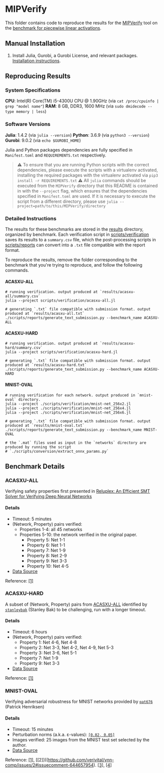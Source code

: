# MIPVerify
This folder contains code to reproduce the results for the [MIPVerify](https://github.com/vtjeng/MIPVerify.jl) tool on the [benchmark for piecewise linear activations](https://github.com/verivital/vnn-comp/issues/2).

## Manual Installation
  1. Install Julia, Gurobi, a Gurobi License, and relevant packages. [Installation instructions](https://vtjeng.github.io/MIPVerify.jl/v0.2.2/#Installation-1).

## Reproducing Results
### System Specifications
**CPU**: Intel(R) Core(TM) i5-4300U CPU @ 1.90GHz (via `cat /proc/cpuinfo | grep "model name"`)
**RAM**: 8 GB, DDR3, 1600 MHz (via `sudo dmidecode --type memory | less`)

### Software Versions
**Julia**: 1.4.2 (via `julia --version`)
**Python**: 3.6.9 (via `python3 --version`)
**Gurobi**: 9.0.2 (via `echo $GUROBI_HOME`)

Julia and Python packages dependencies are fully specified in `Manifest.toml` and `REQUIREMENTS.txt` respectively.

> :warning: To ensure that you are running Python scripts with the correct dependencies, please execute the scripts with a virtualenv activated, installing the required packages with the virtualenv activated via `pip3 install -r REQUIREMENTS.txt`
> :warning: All `julia` commands should be executed from the `MIPVerify` directory that this README is contained in with the `--project` flag, which ensures that the dependencies specified in `Manifest.toml` are used. If it is necessary to execute the script from a different directory, please use `julia --project=path/to/this/MIPVerify/directory`

### Detailed Instructions
The results for these benchmarks are stored in the [results](./results) directory, organized by benchmark. Each verification script in [scripts/verification](./scripts/verification) saves its results to a `summary.csv` file, which the post-processing scripts in [scripts/reports](./scripts/reports) can convert into a `.txt` file compatible with the report format.

To reproduce the results, remove the folder corresponding to the benchmark that you're trying to reproduce, and follow the following commands.

#### ACASXU-ALL
```
# running verification. output produced at `results/acasxu-all/summary.csv`
julia --project scripts/verification/acasxu-all.jl

# generating `.txt` file compatible with submission format. output produced at `results/acasxu-all.txt`
./scripts/reports/generate_text_submission.py --benchmark_name ACASXU-ALL
```

#### ACASXU-HARD
```
# running verification. output produced at `results/acasxu-hard/summary.csv`
julia --project scripts/verification/acasxu-hard.jl

# generating `.txt` file compatible with submission format. output produced at `results/acasxu-hard.txt`
./scripts/reports/generate_text_submission.py --benchmark_name ACASXU-HARD
```

#### MNIST-OVAL
```
# running verification for each network. output produced in `mnist-oval` directory.
julia --project ./scripts/verification/mnist-net_256x2.jl
julia --project ./scripts/verification/mnist-net_256x4.jl
julia --project ./scripts/verification/mnist-net_256x6.jl

# generating `.txt` file compatible with submission format. output produced at `results/mnist-oval.txt`
./scripts/reports/generate_text_submission.py --benchmark_name MNIST-OVAL

# the `.mat` files used as input in the `networks` directory are produced by running the script
# `./scripts/conversion/extract_onnx_params.py`
```

## Benchmark Details
### ACASXU-ALL
Verifying safety properties first presented in [Reluplex: An Efficient SMT Solver for Verifying Deep Neural Networks](https://arxiv.org/abs/1702.01135)

#### Details
  - Timeout: 5 minutes
  - (Network, Property) pairs verified:
    - Properties 1-4: all 45 networks
    - Properties 5-10: the network verified in the original paper.
      - Property 5: Net 1-1
      - Property 6: Net 1-1
      - Property 7: Net 1-9
      - Property 8: Net 2-9
      - Property 9: Net 3-3
      - Property 10: Net 4-5
  - [Data Source](../benchmark/acasxu)

Reference: [[1]](https://github.com/verivital/vnn-comp/issues/2#issuecomment-659422590)

### ACASXU-HARD
A subset of (Network, Property) pairs from [ACASXU-ALL](ACASXU-ALL) identified by [`stanleybak`](https://github.com/pat676) (Stanley Bak) to be challenging, run with a longer timeout.

#### Details
  - Timeout: 6 hours
  - (Network, Property) pairs verified:
    - Property 1: Net 4-6, Net 4-8
    - Property 2: Net 3-3, Net 4-2, Net 4-9, Net 5-3
    - Property 3: Net 3-6, Net 5-1
    - Property 7: Net 1-9
    - Property 9: Net 3-3
  - [Data Source](../benchmark/acasxu)

Reference: [[1]](https://github.com/verivital/vnn-comp/issues/2#issuecomment-626232303)

### MNIST-OVAL
Verifying adversarial robustness for MNIST networks provided by [`pat676`](https://github.com/pat676) (Patrick Henriksen)

#### Details
  - Timeout: 15 minutes
  - Perturbation norms (a.k.a. ε-values): [`[0.02, 0.05]`](https://github.com/verivital/vnn-comp/issues/2#issuecomment-644657954)
  - Images verified: 25 images from the MNIST test set selected by the author.
  - [Data Source](../mnist/oval)

Reference: [[1]](https://github.com/verivital/vnn-comp/issues/2#issuecomment-627487425), [[2]]((https://github.com/verivital/vnn-comp/issues/2#issuecomment-644657954). [[3]](https://github.com/verivital/vnn-comp/issues/2#issuecomment-650565518), [[4]](https://github.com/verivital/vnn-comp/issues/2#issuecomment-656001365)
